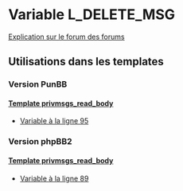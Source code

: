 # Variable L_DELETE_MSG
[Explication sur le forum des forums](http://forum.forumactif.com/t294113-listing-des-variables#L_DELETE_MSG)

## Utilisations dans les templates

### Version PunBB

#### [Template privmsgs_read_body](punbb/privmsgs_read_body.md)
* [Variable à la ligne 95](../punbb/privmsgs_read_body.tpl#L95)

### Version phpBB2

#### [Template privmsgs_read_body](subsilver/privmsgs_read_body.md)
* [Variable à la ligne 89](../subsilver/privmsgs_read_body.tpl#L89)